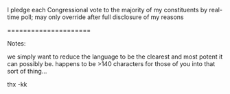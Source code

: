 I pledge each Congressional vote to the majority of my constituents by real-time poll; may only override after full disclosure of my reasons

=====================

Notes:

we simply want to reduce the language to be the clearest and most potent it can possibly be. happens to be >140 characters for those of you into that sort of thing...

thx -kk
